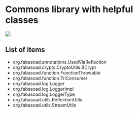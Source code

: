 # Commons library with helpful classes

[![](https://jitpack.io/v/fabasoad/commons-lang.svg)](https://jitpack.io/#fabasoad/commons-lang/0.2.2)

## List of items

- org.fabasoad.annotations.UsedViaReflection
- org.fabasoad.crypto.CryptoUtils.BCrypt
- org.fabasoad.function.FunctionThrowable
- org.fabasoad.function.TriConsumer
- org.fabasoad.log.Logger
- org.fabasoad.log.LoggerImpl
- org.fabasoad.log.LoggerType
- org.fabasoad.utils.ReflectionUtils
- org.fabasoad.utils.StreamUtils